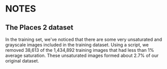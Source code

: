 # NOTES

## The Places 2 dataset

In the training set, we've noticed that there are some very unsaturated and grayscale images included in the training dataset. Using a script, we removed 38,613 of the 1,434,892 training images that had less than 1% average saturation. These unsaturated images formed about 2.7% of our original dataset.

